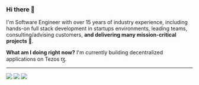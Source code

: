 ### Hi there 👋

I'm Software Engineer with over 15 years of industry experience, including hands-on full stack development in startups environments, leading teams, consulting/advising customers, **and delivering many mission-critical projects** 🚀.

**What am I doing right now?** I'm currently building decentralized applications on Tezos ꜩ.

---

 ![](https://github-profile-summary-cards.vercel.app/api/cards/profile-details?username=spacecowb0y&theme=default)
 ![](https://github-profile-summary-cards.vercel.app/api/cards/repos-per-language?username=spacecowb0y&theme=default) 
 ![](https://github-profile-summary-cards.vercel.app/api/cards/productive-time?username=spacecowb0y&theme=default) 
